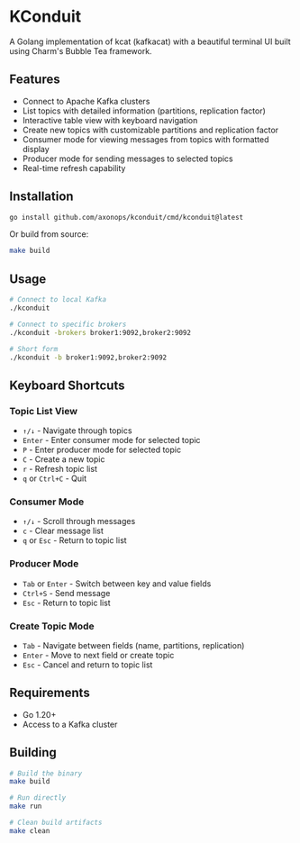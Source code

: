 # KConduit

A Golang implementation of kcat (kafkacat) with a beautiful terminal UI built using Charm's Bubble Tea framework.

## Features

- Connect to Apache Kafka clusters
- List topics with detailed information (partitions, replication factor)
- Interactive table view with keyboard navigation
- Create new topics with customizable partitions and replication factor
- Consumer mode for viewing messages from topics with formatted display
- Producer mode for sending messages to selected topics
- Real-time refresh capability

## Installation

```bash
go install github.com/axonops/kconduit/cmd/kconduit@latest
```

Or build from source:

```bash
make build
```

## Usage

```bash
# Connect to local Kafka
./kconduit

# Connect to specific brokers
./kconduit -brokers broker1:9092,broker2:9092

# Short form
./kconduit -b broker1:9092,broker2:9092
```

## Keyboard Shortcuts

### Topic List View
- `↑/↓` - Navigate through topics
- `Enter` - Enter consumer mode for selected topic
- `P` - Enter producer mode for selected topic
- `C` - Create a new topic
- `r` - Refresh topic list
- `q` or `Ctrl+C` - Quit

### Consumer Mode
- `↑/↓` - Scroll through messages
- `c` - Clear message list
- `q` or `Esc` - Return to topic list

### Producer Mode
- `Tab` or `Enter` - Switch between key and value fields
- `Ctrl+S` - Send message
- `Esc` - Return to topic list

### Create Topic Mode
- `Tab` - Navigate between fields (name, partitions, replication)
- `Enter` - Move to next field or create topic
- `Esc` - Cancel and return to topic list

## Requirements

- Go 1.20+
- Access to a Kafka cluster

## Building

```bash
# Build the binary
make build

# Run directly
make run

# Clean build artifacts
make clean
```